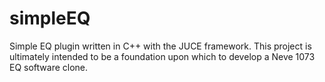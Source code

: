 # simpleEQ
Simple EQ plugin written in C++ with the JUCE framework. This project is ultimately intended to be a foundation upon which to develop a Neve 1073 EQ software clone.

